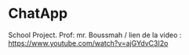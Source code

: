 # ChatApp
School Project. Prof: mr. Boussmah /
lien de la video : https://www.youtube.com/watch?v=ajGYdvC3I2o
